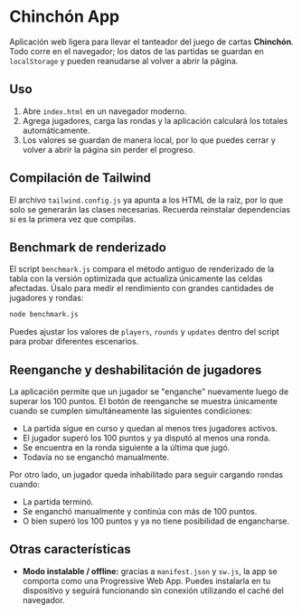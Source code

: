 # Chinchón App

Aplicación web ligera para llevar el tanteador del juego de cartas **Chinchón**.
Todo corre en el navegador; los datos de las partidas se guardan en
`localStorage` y pueden reanudarse al volver a abrir la página.

## Uso

1. Abre `index.html` en un navegador moderno.
2. Agrega jugadores, carga las rondas y la aplicación calculará los totales
   automáticamente.
3. Los valores se guardan de manera local, por lo que puedes cerrar y volver a
   abrir la página sin perder el progreso.

## Compilación de Tailwind

El archivo `tailwind.config.js` ya apunta a los HTML de la raíz, por lo que
solo se generarán las clases necesarias. Recuerda reinstalar dependencias si es
la primera vez que compilas.

## Benchmark de renderizado

El script `benchmark.js` compara el método antiguo de renderizado de la tabla
con la versión optimizada que actualiza únicamente las celdas afectadas.
Úsalo para medir el rendimiento con grandes cantidades de jugadores y rondas:

```bash
node benchmark.js
```

Puedes ajustar los valores de `players`, `rounds` y `updates` dentro del script
para probar diferentes escenarios.

## Reenganche y deshabilitación de jugadores

La aplicación permite que un jugador se "enganche" nuevamente luego de superar
los 100 puntos. El botón de reenganche se muestra únicamente cuando se cumplen
simultáneamente las siguientes condiciones:

- La partida sigue en curso y quedan al menos tres jugadores activos.
- El jugador superó los 100 puntos y ya disputó al menos una ronda.
- Se encuentra en la ronda siguiente a la última que jugó.
- Todavía no se enganchó manualmente.

Por otro lado, un jugador queda inhabilitado para seguir cargando rondas cuando:

- La partida terminó.
- Se enganchó manualmente y continúa con más de 100 puntos.
- O bien superó los 100 puntos y ya no tiene posibilidad de engancharse.

## Otras características

- **Modo instalable / offline:** gracias a `manifest.json` y `sw.js`, la app se
  comporta como una Progressive Web App. Puedes instalarla en tu dispositivo y
  seguirá funcionando sin conexión utilizando el caché del navegador.
